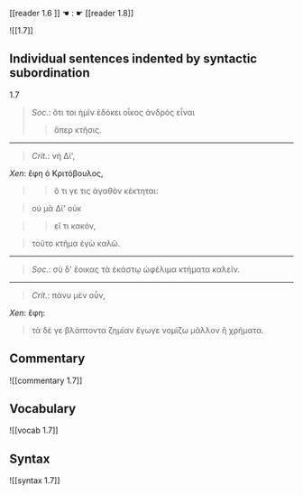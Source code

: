 [[reader 1.6 ]] ☚ : ☛ [[reader 1.8]]

![[1.7]]

## Individual sentences indented by syntactic subordination


1.7

> _Soc._: ὅτι τοι ἡμῖν ἐδόκει οἶκος ἀνδρὸς εἶναι 
>> ὅπερ κτῆσις.

---

> _Crit._: νὴ Δί',

*Xen*: ἔφη ὁ Κριτόβουλος, 

>> ὅ τι γε τις ἀγαθὸν κέκτηται: 

> οὐ μὰ Δί' οὐκ 

>>εἴ τι κακόν, 

> τοῦτο κτῆμα ἐγὼ καλῶ.

---

> _Soc._: σὺ δ' ἔοικας τὰ ἑκάστῳ ὠφέλιμα κτήματα καλεῖν.

---

> _Crit._: πάνυ μὲν οὖν,

*Xen*: ἔφη: 

> τὰ δέ γε βλάπτοντα ζημίαν ἔγωγε νομίζω μᾶλλον ἢ χρήματα.

## Commentary

![[commentary 1.7]]

## Vocabulary

![[vocab 1.7]]

## Syntax

![[syntax 1.7]]

